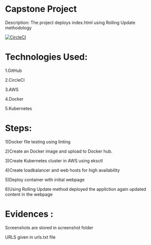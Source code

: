 # Capstone Project
 
Description: The project deploys index.html using Rolling Update methodology 

[![CircleCI](https://circleci.com/gh/git-arpitha/Capstone/tree/main.svg?style=svg)](https://circleci.com/gh/git-arpitha/Capstone/tree/main)


# Technologies Used:

1.GitHub 

2.CircleCI 

3.AWS 

4.Docker

5.Kubernetes 


# Steps:

1)Docker file testing using linting

2)Create an Docker image and upload to Docker hub.

3)Create Kubernetes cluster in AWS using eksctl 

4)Create loadbalancer and web hosts for  high availability

5)Deploy container with initial webpage

6)Using Rolling Update method  deployed the appliction again updated content in the webpage


# Evidences :

Screenshots are stored in screenshot folder

URLS given in urls.txt file
